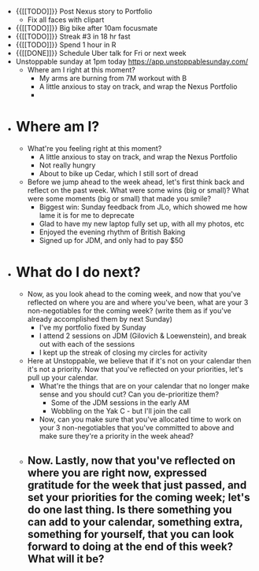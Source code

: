 - {{[[TODO]]}} Post Nexus story to Portfolio
    - Fix all faces with clipart
- {{[[TODO]]}} Big bike after 10am focusmate
- {{[[TODO]]}} Streak #3 in 18 hr fast
- {{[[TODO]]}} Spend 1 hour in R
- {{[[DONE]]}} Schedule Uber talk for Fri or next week
- Unstoppable sunday at 1pm today https://app.unstoppablesunday.com/
    - Where am I right at this moment?
        - My arms are burning from 7M workout with B
        - A little anxious to stay on track, and wrap the Nexus Portfolio
        - 
- # Where am I?
    - What're you feeling right at this moment?
        - A little anxious to stay on track, and wrap the Nexus Portfolio
        - Not really hungry
        - About to bike up Cedar, which I still sort of dread
    - Before we jump ahead to the week ahead, let's first think back and reflect on the past week. What were some wins (big or small)? What were some moments (big or small) that made you smile?
        - Biggest win: Sunday feedback from JLo, which showed me how lame it is for me to deprecate
        - Glad to have my new laptop fully set up, with all my photos, etc
        - Enjoyed the evening rhythm of British Baking
        - Signed up for JDM, and only had to pay $50
- # What do I do next?
    - Now, as you look ahead to the coming week, and now that you've reflected on where you are and where you've been, what are your 3 non-negotiables for the coming week? (write them as if you've already accomplished them by next Sunday)
        - I've my portfolio fixed by Sunday
        - I attend 2 sessions on JDM (Gilovich & Loewenstein), and break out with each of the sessions
        - I kept up the streak of closing my circles for activity
    - Here at Unstoppable, we believe that if it's not on your calendar then it's not a priority. Now that you've reflected on your priorities, let's pull up your calendar.
        - What're the things that are on your calendar that no longer make sense and you should cut? Can you de-prioritize them?
            - Some of the JDM sessions in the early AM
            - Wobbling on the Yak C - but I'll join the call
        - Now, can you make sure that you've allocated time to work on your 3 non-negotiables that you've committed to above and make sure they're a priority in the week ahead?
    - Now. Lastly, now that you've reflected on where you are right now, expressed gratitude for the week that just passed, and set your priorities for the coming week; let's do one last thing. Is there something you can add to your calendar, something extra, something for yourself, that you can look forward to doing at the end of this week? What will it be?
        - 
